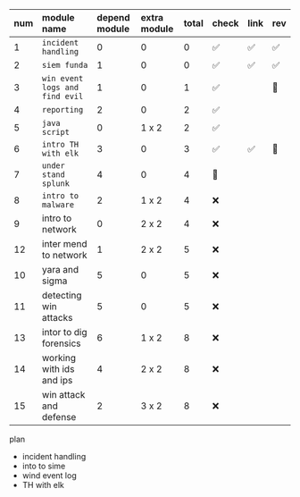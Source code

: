

| num | module name                    | depend module | extra module | total | check | link | rev |
| --- | :----------------------------- | :------------ | :----------- | ----- | ----- | ---- | --- |
| 1   | `incident handling`            | 0             | 0            | 0     | ✅     | ✅    | ✅   |
| 2   | `siem funda`                   | 1             | 0            | 0     | ✅     | ✅    | ✅   |
| 3   | `win event logs and find evil` | 1             | 0            | 1     | ✅     |      | 🚧  |
| 4   | `reporting`                    | 2             | 0            | 2     | ✅     |      |     |
| 5   | `java script`                  | 0             | 1 x 2        | 2     | ✅     |      |     |
| 6   | `intro TH with elk`            | 3             | 0            | 3     | ✅     | ✅    | 🚧  |
| 7   | `under stand splunk`           | 4             | 0            | 4     | 🚧    |      |     |
| 8   | `intro to malware`             | 2             | 1 x 2        | 4     | ❌     |      |     |
| 9   | intro to network               | 0             | 2 x 2        | 4     | ❌     |      |     |
| 12  | inter mend to network          | 1             | 2 x 2        | 5     | ❌     |      |     |
| 10  | yara and sigma                 | 5             | 0            | 5     | ❌     |      |     |
| 11  | detecting win attacks          | 5             | 0            | 5     | ❌     |      |     |
| 13  | intor to dig forensics         | 6             | 1 x 2        | 8     | ❌     |      |     |
| 14  | working with ids and ips       | 4             | 2 x 2        | 8     | ❌     |      |     |
| 15  | win attack and defense         | 2             | 3 x 2        | 8     | ❌     |      |     |


plan

- incident handling 
- into to sime
- wind event log 
- TH with elk